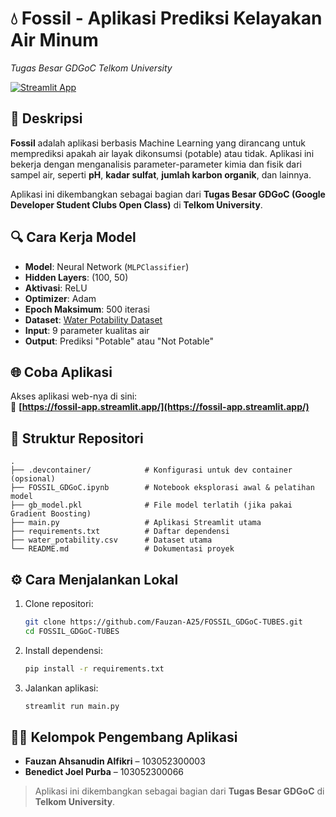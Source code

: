 # 💧 Fossil - Aplikasi Prediksi Kelayakan Air Minum  
_Tugas Besar GDGoC Telkom University_

[![Streamlit App](https://img.shields.io/badge/Streamlit-App-red?logo=streamlit)](https://fossil-app.streamlit.app/)

## 🧠 Deskripsi

**Fossil** adalah aplikasi berbasis Machine Learning yang dirancang untuk memprediksi apakah air layak dikonsumsi (potable) atau tidak. Aplikasi ini bekerja dengan menganalisis parameter-parameter kimia dan fisik dari sampel air, seperti **pH**, **kadar sulfat**, **jumlah karbon organik**, dan lainnya.

Aplikasi ini dikembangkan sebagai bagian dari **Tugas Besar GDGoC (Google Developer Student Clubs Open Class)** di **Telkom University**.

## 🔍 Cara Kerja Model

- **Model**: Neural Network (`MLPClassifier`)
- **Hidden Layers**: (100, 50)
- **Aktivasi**: ReLU
- **Optimizer**: Adam
- **Epoch Maksimum**: 500 iterasi
- **Dataset**: [Water Potability Dataset](https://www.kaggle.com/datasets/adityakadiwal/water-potability)
- **Input**: 9 parameter kualitas air
- **Output**: Prediksi "Potable" atau "Not Potable"

## 🌐 Coba Aplikasi

Akses aplikasi web-nya di sini:  
🔗 **[https://fossil-app.streamlit.app/](https://fossil-app.streamlit.app/)**

## 📁 Struktur Repositori

```
.
├── .devcontainer/            # Konfigurasi untuk dev container (opsional)
├── FOSSIL_GDGoC.ipynb        # Notebook eksplorasi awal & pelatihan model
├── gb_model.pkl              # File model terlatih (jika pakai Gradient Boosting)
├── main.py                   # Aplikasi Streamlit utama
├── requirements.txt          # Daftar dependensi
├── water_potability.csv      # Dataset utama
└── README.md                 # Dokumentasi proyek
```

## ⚙️ Cara Menjalankan Lokal

1. Clone repositori:
   ```bash
   git clone https://github.com/Fauzan-A25/FOSSIL_GDGoC-TUBES.git
   cd FOSSIL_GDGoC-TUBES
   ```

2. Install dependensi:
   ```bash
   pip install -r requirements.txt
   ```

3. Jalankan aplikasi:
   ```bash
   streamlit run main.py
   ```

## 👨‍💻 Kelompok Pengembang Aplikasi

- **Fauzan Ahsanudin Alfikri** – 103052300003  
- **Benedict Joel Purba** – 103052300066  

> Aplikasi ini dikembangkan sebagai bagian dari **Tugas Besar GDGoC** di **Telkom University**.

